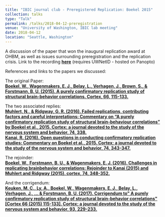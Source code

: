 ```yaml
---
title: "IBIC journal club - Preregistered Replication: Boekel 2015"
collection: talks
type: "Talk"
permalink: /talks/2018-04-12-preregistration
venue: "University of Washington, IBIC lab meeting"
date: 2018-04-12
location: "Seattle, Washington"
---
```


A discussion of the paper that won the inaugural replication award at OHBM, as well as issues surrounding preregistration and the replication crisis. Link to the recording [**here**](https://uw.hosted.panopto.com/Panopto/Pages/Viewer.aspx?id=01b3d1b8-1151-41f3-b2de-a8c0011a60c3) (requires UWNetID - hosted on Panopto)

References and links to the papers we discussed:

The original Paper:  
[**Boekel, W., Wagenmakers, E. J., Belay, L., Verhagen, J., Brown, S., & Forstmann, B. U. (2015). A purely confirmatory replication study of structural brain-behavior correlations. Cortex, 66, 115-133.**](https://www.ncbi.nlm.nih.gov/pubmed/25684445)  

The two associated replies:  
[**Muhlert, N., & Ridgway, G. R. (2016). Failed replications, contributing factors and careful interpretations: Commentary on “A purely confirmatory replication study of structural brain-behaviour correlations” by Boekel et al., 2015. Cortex; a journal devoted to the study of the nervous system and behavior, 74, 338.**](https://www.ncbi.nlm.nih.gov/pubmed/25843619)  
[**Kanai, R. (2016). Open questions in conducting confirmatory replication studies: Commentary on Boekel et al., 2015. Cortex; a journal devoted to the study of the nervous system and behavior, 74, 343-347.**](https://www.ncbi.nlm.nih.gov/pubmed/25868596)  

The rejoinder:  
[**Boekel, W., Forstmann, B. U., & Wagenmakers, E. J. (2016). Challenges in replicating brainbehavior correlations: Rejoinder to Kanai (2015) and Muhlert and Ridgway (2015). cortex, 74, 348-352.**](https://www.ncbi.nlm.nih.gov/pubmed/26216618)  

And the corrigendum:  
[**Keuken, M. C., Ly, A., Boekel, W., Wagenmakers, E. J., Belay, L., Verhagen, J., ... & Forstmann, B. U. (2017). Corrigendum to" A purely confirmatory replication study of structural brain-behavior correlations"[Cortex 66 (2015) 115-133]. Cortex; a journal devoted to the study of the nervous system and behavior, 93, 229-233.**](http://www.sciencedirect.com/science/article/pii/S0010945217300874)  